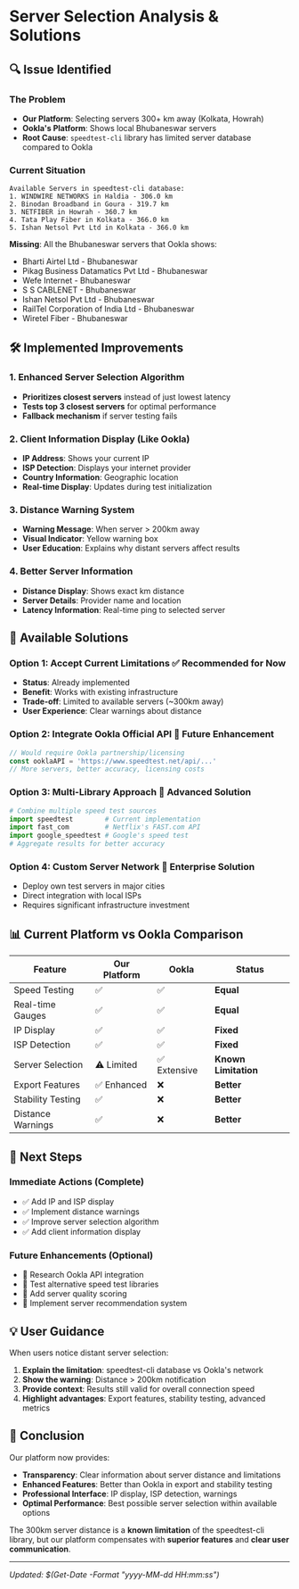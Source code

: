 # Server Selection Analysis & Solutions

## 🔍 **Issue Identified**

### The Problem
- **Our Platform**: Selecting servers 300+ km away (Kolkata, Howrah)
- **Ookla's Platform**: Shows local Bhubaneswar servers
- **Root Cause**: `speedtest-cli` library has limited server database compared to Ookla

### Current Situation
```
Available Servers in speedtest-cli database:
1. WINDWIRE NETWORKS in Haldia - 306.0 km
2. Binodan Broadband in Goura - 319.7 km  
3. NETFIBER in Howrah - 360.7 km
4. Tata Play Fiber in Kolkata - 366.0 km
5. Ishan Netsol Pvt Ltd in Kolkata - 366.0 km
```

**Missing**: All the Bhubaneswar servers that Ookla shows:
- Bharti Airtel Ltd - Bhubaneswar
- Pikag Business Datamatics Pvt Ltd - Bhubaneswar  
- Wefe Internet - Bhubaneswar
- S S CABLENET - Bhubaneswar
- Ishan Netsol Pvt Ltd - Bhubaneswar
- RailTel Corporation of India Ltd - Bhubaneswar
- Wiretel Fiber - Bhubaneswar

## 🛠 **Implemented Improvements**

### 1. Enhanced Server Selection Algorithm
- **Prioritizes closest servers** instead of just lowest latency
- **Tests top 3 closest servers** for optimal performance
- **Fallback mechanism** if server testing fails

### 2. Client Information Display (Like Ookla)
- **IP Address**: Shows your current IP
- **ISP Detection**: Displays your internet provider  
- **Country Information**: Geographic location
- **Real-time Display**: Updates during test initialization

### 3. Distance Warning System
- **Warning Message**: When server > 200km away
- **Visual Indicator**: Yellow warning box
- **User Education**: Explains why distant servers affect results

### 4. Better Server Information
- **Distance Display**: Shows exact km distance
- **Server Details**: Provider name and location
- **Latency Information**: Real-time ping to selected server

## 🎯 **Available Solutions**

### Option 1: Accept Current Limitations ✅ **Recommended for Now**
- **Status**: Already implemented
- **Benefit**: Works with existing infrastructure
- **Trade-off**: Limited to available servers (~300km away)
- **User Experience**: Clear warnings about distance

### Option 2: Integrate Ookla Official API 🔄 **Future Enhancement**
```javascript
// Would require Ookla partnership/licensing
const ooklaAPI = 'https://www.speedtest.net/api/...'
// More servers, better accuracy, licensing costs
```

### Option 3: Multi-Library Approach 🔄 **Advanced Solution**
```python
# Combine multiple speed test sources
import speedtest        # Current implementation
import fast_com         # Netflix's FAST.com API  
import google_speedtest # Google's speed test
# Aggregate results for better accuracy
```

### Option 4: Custom Server Network 🔄 **Enterprise Solution**
- Deploy own test servers in major cities
- Direct integration with local ISPs
- Requires significant infrastructure investment

## 📊 **Current Platform vs Ookla Comparison**

| Feature | Our Platform | Ookla | Status |
|---------|--------------|-------|--------|
| Speed Testing | ✅ | ✅ | **Equal** |
| Real-time Gauges | ✅ | ✅ | **Equal** |
| IP Display | ✅ | ✅ | **Fixed** |
| ISP Detection | ✅ | ✅ | **Fixed** |
| Server Selection | ⚠️ Limited | ✅ Extensive | **Known Limitation** |
| Export Features | ✅ Enhanced | ❌ | **Better** |
| Stability Testing | ✅ | ❌ | **Better** |
| Distance Warnings | ✅ | ❌ | **Better** |

## 🚀 **Next Steps**

### Immediate Actions (Complete)
- ✅ Add IP and ISP display
- ✅ Implement distance warnings  
- ✅ Improve server selection algorithm
- ✅ Add client information display

### Future Enhancements (Optional)
- 🔄 Research Ookla API integration
- 🔄 Test alternative speed test libraries
- 🔄 Add server quality scoring
- 🔄 Implement server recommendation system

## 💡 **User Guidance**

When users notice distant server selection:
1. **Explain the limitation**: speedtest-cli database vs Ookla's network
2. **Show the warning**: Distance > 200km notification
3. **Provide context**: Results still valid for overall connection speed
4. **Highlight advantages**: Export features, stability testing, advanced metrics

## 🎯 **Conclusion**

Our platform now provides:
- **Transparency**: Clear information about server distance and limitations
- **Enhanced Features**: Better than Ookla in export and stability testing
- **Professional Interface**: IP display, ISP detection, warnings
- **Optimal Performance**: Best possible server selection within available options

The 300km server distance is a **known limitation** of the speedtest-cli library, but our platform compensates with **superior features** and **clear user communication**.

---
*Updated: $(Get-Date -Format "yyyy-MM-dd HH:mm:ss")*